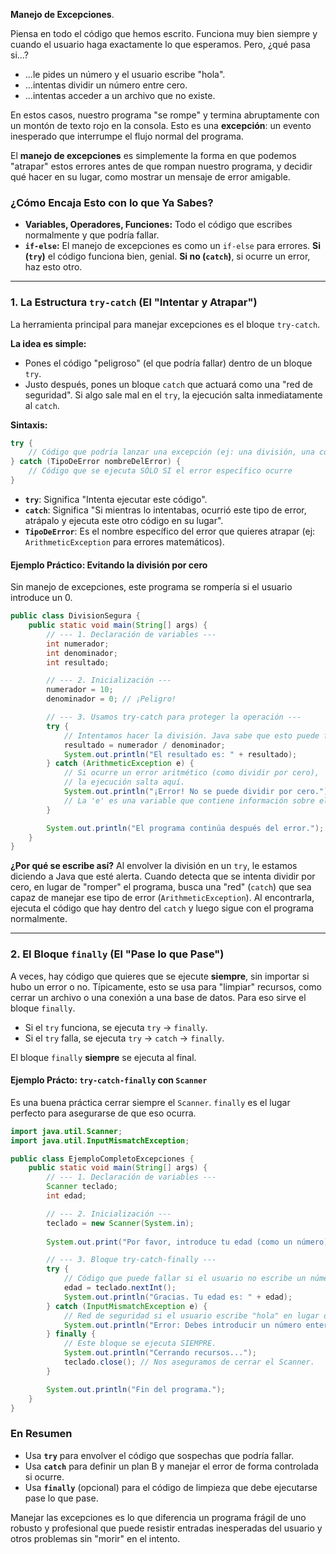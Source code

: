  **Manejo de Excepciones**.

Piensa en todo el código que hemos escrito. Funciona muy bien siempre y cuando el usuario haga exactamente lo que esperamos. Pero, ¿qué pasa si...?
*   ...le pides un número y el usuario escribe "hola".
*   ...intentas dividir un número entre cero.
*   ...intentas acceder a un archivo que no existe.

En estos casos, nuestro programa "se rompe" y termina abruptamente con un montón de texto rojo en la consola. Esto es una **excepción**: un evento inesperado que interrumpe el flujo normal del programa.

El **manejo de excepciones** es simplemente la forma en que podemos "atrapar" estos errores antes de que rompan nuestro programa, y decidir qué hacer en su lugar, como mostrar un mensaje de error amigable.

### **¿Cómo Encaja Esto con lo que Ya Sabes?**

*   **Variables, Operadores, Funciones:** Todo el código que escribes normalmente y que podría fallar.
*   **`if-else`:** El manejo de excepciones es como un `if-else` para errores. **Si (`try`)** el código funciona bien, genial. **Si no (`catch`)**, si ocurre un error, haz esto otro.

---

### **1. La Estructura `try-catch` (El "Intentar y Atrapar")**

La herramienta principal para manejar excepciones es el bloque `try-catch`.

**La idea es simple:**
*   Pones el código "peligroso" (el que podría fallar) dentro de un bloque `try`.
*   Justo después, pones un bloque `catch` que actuará como una "red de seguridad". Si algo sale mal en el `try`, la ejecución salta inmediatamente al `catch`.

**Sintaxis:**
```java
try {
    // Código que podría lanzar una excepción (ej: una división, una conversión)
} catch (TipoDeError nombreDelError) {
    // Código que se ejecuta SÓLO SI el error específico ocurre
}
```
*   **`try`**: Significa "Intenta ejecutar este código".
*   **`catch`**: Significa "Si mientras lo intentabas, ocurrió este tipo de error, atrápalo y ejecuta este otro código en su lugar".
*   **`TipoDeError`**: Es el nombre específico del error que quieres atrapar (ej: `ArithmeticException` para errores matemáticos).

#### **Ejemplo Práctico: Evitando la división por cero**

Sin manejo de excepciones, este programa se rompería si el usuario introduce un 0.

```java
public class DivisionSegura {
    public static void main(String[] args) {
        // --- 1. Declaración de variables ---
        int numerador;
        int denominador;
        int resultado;

        // --- 2. Inicialización ---
        numerador = 10;
        denominador = 0; // ¡Peligro!

        // --- 3. Usamos try-catch para proteger la operación ---
        try {
            // Intentamos hacer la división. Java sabe que esto puede fallar.
            resultado = numerador / denominador;
            System.out.println("El resultado es: " + resultado);
        } catch (ArithmeticException e) {
            // Si ocurre un error aritmético (como dividir por cero),
            // la ejecución salta aquí.
            System.out.println("¡Error! No se puede dividir por cero.");
            // La 'e' es una variable que contiene información sobre el error, si la necesitaras.
        }

        System.out.println("El programa continúa después del error.");
    }
}
```
**¿Por qué se escribe así?**
Al envolver la división en un `try`, le estamos diciendo a Java que esté alerta. Cuando detecta que se intenta dividir por cero, en lugar de "romper" el programa, busca una "red" (`catch`) que sea capaz de manejar ese tipo de error (`ArithmeticException`). Al encontrarla, ejecuta el código que hay dentro del `catch` y luego sigue con el programa normalmente.

---

### **2. El Bloque `finally` (El "Pase lo que Pase")**

A veces, hay código que quieres que se ejecute **siempre**, sin importar si hubo un error o no. Típicamente, esto se usa para "limpiar" recursos, como cerrar un archivo o una conexión a una base de datos. Para eso sirve el bloque `finally`.

*   Si el `try` funciona, se ejecuta `try` -> `finally`.
*   Si el `try` falla, se ejecuta `try` -> `catch` -> `finally`.

El bloque `finally` **siempre** se ejecuta al final.

#### **Ejemplo Prácto: `try-catch-finally` con `Scanner`**

Es una buena práctica cerrar siempre el `Scanner`. `finally` es el lugar perfecto para asegurarse de que eso ocurra.

```java
import java.util.Scanner;
import java.util.InputMismatchException;

public class EjemploCompletoExcepciones {
    public static void main(String[] args) {
        // --- 1. Declaración de variables ---
        Scanner teclado;
        int edad;

        // --- 2. Inicialización ---
        teclado = new Scanner(System.in);
        
        System.out.print("Por favor, introduce tu edad (como un número): ");

        // --- 3. Bloque try-catch-finally ---
        try {
            // Código que puede fallar si el usuario no escribe un número.
            edad = teclado.nextInt();
            System.out.println("Gracias. Tu edad es: " + edad);
        } catch (InputMismatchException e) {
            // Red de seguridad si el usuario escribe "hola" en lugar de un número.
            System.out.println("Error: Debes introducir un número entero.");
        } finally {
            // Este bloque se ejecuta SIEMPRE.
            System.out.println("Cerrando recursos...");
            teclado.close(); // Nos aseguramos de cerrar el Scanner.
        }

        System.out.println("Fin del programa.");
    }
}
```

### **En Resumen**

*   Usa **`try`** para envolver el código que sospechas que podría fallar.
*   Usa **`catch`** para definir un plan B y manejar el error de forma controlada si ocurre.
*   Usa **`finally`** (opcional) para el código de limpieza que debe ejecutarse pase lo que pase.

Manejar las excepciones es lo que diferencia un programa frágil de uno robusto y profesional que puede resistir entradas inesperadas del usuario y otros problemas sin "morir" en el intento.